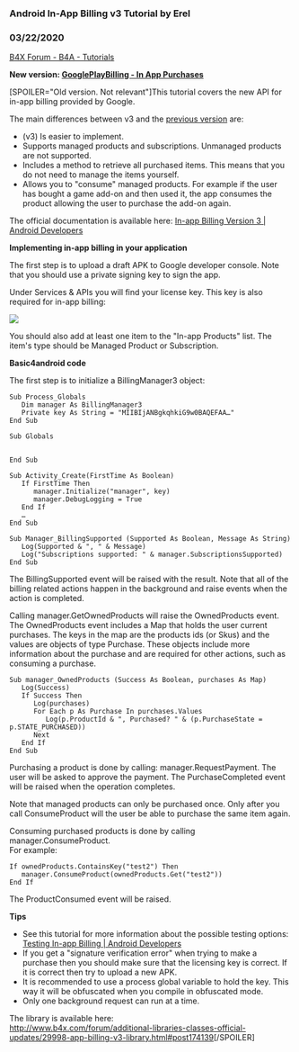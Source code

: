 ### Android In-App Billing v3 Tutorial by Erel
### 03/22/2020
[B4X Forum - B4A - Tutorials](https://www.b4x.com/android/forum/threads/29997/)

**New version: [GooglePlayBilling - In App Purchases](https://www.b4x.com/android/forum/threads/109945)**   
  
[SPOILER="Old version. Not relevant"]This tutorial covers the new API for in-app billing provided by Google.  
  
The main differences between v3 and the [previous version](http://www.b4x.com/forum/basic4android-getting-started-tutorials/14608-android-app-billing-tutorial.html) are:  
- (v3) Is easier to implement.  
- Supports managed products and subscriptions. Unmanaged products are not supported.  
- Includes a method to retrieve all purchased items. This means that you do not need to manage the items yourself.  
- Allows you to "consume" managed products. For example if the user has bought a game add-on and then used it, the app consumes the product allowing the user to purchase the add-on again.  
  
The official documentation is available here: [In-app Billing Version 3 | Android Developers](http://developer.android.com/google/play/billing/api.html)  
  
**Implementing in-app billing in your application**  
  
The first step is to upload a draft APK to Google developer console. Note that you should use a private signing key to sign the app.  
  
Under Services & APIs you will find your license key. This key is also required for in-app billing:  
  
![](http://www.b4x.com/basic4android/images/SS-2013-06-06_17.21.31.png)  
  
You should also add at least one item to the "In-app Products" list. The item's type should be Managed Product or Subscription.  
  
**Basic4android code**  
  
The first step is to initialize a BillingManager3 object:  

```B4X
Sub Process_Globals  
   Dim manager As BillingManager3  
   Private key As String = "MIIBIjANBgkqhkiG9w0BAQEFAA…"  
End Sub  
  
Sub Globals  
  
  
End Sub  
  
Sub Activity_Create(FirstTime As Boolean)  
   If FirstTime Then  
      manager.Initialize("manager", key)  
      manager.DebugLogging = True  
   End If  
   …  
End Sub  
  
Sub Manager_BillingSupported (Supported As Boolean, Message As String)  
   Log(Supported & ", " & Message)  
   Log("Subscriptions supported: " & manager.SubscriptionsSupported)  
End Sub
```

  
  
The BillingSupported event will be raised with the result. Note that all of the billing related actions happen in the background and raise events when the action is completed.  
  
Calling manager.GetOwnedProducts will raise the OwnedProducts event. The OwnedProducts event includes a Map that holds the user current purchases. The keys in the map are the products ids (or Skus) and the values are objects of type Purchase. These objects include more information about the purchase and are required for other actions, such as consuming a purchase.  
  

```B4X
Sub manager_OwnedProducts (Success As Boolean, purchases As Map)  
   Log(Success)  
   If Success Then  
      Log(purchases)  
      For Each p As Purchase In purchases.Values  
         Log(p.ProductId & ", Purchased? " & (p.PurchaseState = p.STATE_PURCHASED))  
      Next  
   End If  
End Sub
```

  
  
Purchasing a product is done by calling: manager.RequestPayment. The user will be asked to approve the payment. The PurchaseCompleted event will be raised when the operation completes.  
  
Note that managed products can only be purchased once. Only after you call ConsumeProduct will the user be able to purchase the same item again.  
  
Consuming purchased products is done by calling manager.ConsumeProduct.  
For example:  

```B4X
If ownedProducts.ContainsKey("test2") Then  
   manager.ConsumeProduct(ownedProducts.Get("test2"))  
End If
```

  
  
The ProductConsumed event will be raised.  
  
**Tips**  
- See this tutorial for more information about the possible testing options: [Testing In-app Billing | Android Developers](http://developer.android.com/google/play/billing/billing_testing.html)  
- If you get a "signature verification error" when trying to make a purchase then you should make sure that the licensing key is correct. If it is correct then try to upload a new APK.  
- It is recommended to use a process global variable to hold the key. This way it will be obfuscated when you compile in obfuscated mode.  
- Only one background request can run at a time.  
  
The library is available here:  
<http://www.b4x.com/forum/additional-libraries-classes-official-updates/29998-app-billing-v3-library.html#post174139>[/SPOILER]